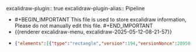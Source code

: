 excalidraw-plugin:: true
excalidraw-plugin-alias:: Pipeline

- #+BEGIN_IMPORTANT
  This file is used to store excalidraw information, Please do not manually edit this file.
  #+END_IMPORTANT
- {{renderer excalidraw-menu, excalidraw-2025-05-12-08-21-57}}
- ```json
  {"elements":[{"type":"rectangle","version":194,"versionNonce":2095059685,"isDeleted":false,"id":"jR1FTD-KSBlg4MRpFVauI","fillStyle":"solid","strokeWidth":2,"strokeStyle":"solid","roughness":1,"opacity":100,"angle":0,"x":1281.2001037597656,"y":26,"strokeColor":"#1e1e1e","backgroundColor":"transparent","width":166.66668701171875,"height":82,"seed":1097330891,"groupIds":[],"frameId":"pZ_cKnNn8YJAHqlnCI4cm","roundness":{"type":3},"boundElements":[{"id":"oqyRPqVhTlQUmqQjOoGgJ","type":"arrow"},{"type":"text","id":"GsA9sHHwpUYEfTIKwh4Xr"},{"id":"Lu1pqG_XqrOWrhgwYyEG8","type":"arrow"}],"updated":1747015668591,"link":null,"locked":false},{"type":"text","version":196,"versionNonce":473924811,"isDeleted":false,"id":"GsA9sHHwpUYEfTIKwh4Xr","fillStyle":"solid","strokeWidth":2,"strokeStyle":"solid","roughness":1,"opacity":100,"angle":0,"x":1301.6534957885742,"y":42,"strokeColor":"#1e1e1e","backgroundColor":"transparent","width":125.75990295410156,"height":50,"seed":1575261541,"groupIds":[],"frameId":"pZ_cKnNn8YJAHqlnCI4cm","roundness":null,"boundElements":[],"updated":1747015666225,"link":null,"locked":false,"fontSize":20,"fontFamily":1,"text":"divide-and-\nconquer COT","textAlign":"center","verticalAlign":"middle","containerId":"jR1FTD-KSBlg4MRpFVauI","originalText":"divide-and-conquer COT","lineHeight":1.25,"baseline":43},{"type":"rectangle","version":205,"versionNonce":564411147,"isDeleted":false,"id":"GDibncHMVsR_QfdSW3fbb","fillStyle":"solid","strokeWidth":2,"strokeStyle":"solid","roughness":1,"opacity":100,"angle":0,"x":1283.2001037597656,"y":158.39996337890625,"strokeColor":"#1e1e1e","backgroundColor":"transparent","width":166.66668701171875,"height":82,"seed":868713451,"groupIds":[],"frameId":"pZ_cKnNn8YJAHqlnCI4cm","roundness":{"type":3},"boundElements":[{"id":"oqyRPqVhTlQUmqQjOoGgJ","type":"arrow"},{"type":"text","id":"U_udnxgu8pVM4N0MjQ3EH"},{"id":"xuUQJ7_YNf8u3fewxDKp6","type":"arrow"}],"updated":1747015671103,"link":null,"locked":false},{"type":"text","version":226,"versionNonce":321565547,"isDeleted":false,"id":"U_udnxgu8pVM4N0MjQ3EH","fillStyle":"solid","strokeWidth":2,"strokeStyle":"solid","roughness":1,"opacity":100,"angle":0,"x":1296.3835067749023,"y":174.39996337890625,"strokeColor":"#1e1e1e","backgroundColor":"transparent","width":140.2998809814453,"height":50,"seed":1901282373,"groupIds":[],"frameId":"pZ_cKnNn8YJAHqlnCI4cm","roundness":null,"boundElements":[],"updated":1747015666225,"link":null,"locked":false,"fontSize":20,"fontFamily":1,"text":"query-planning \nCOT","textAlign":"center","verticalAlign":"middle","containerId":"GDibncHMVsR_QfdSW3fbb","originalText":"query-planning COT","lineHeight":1.25,"baseline":43},{"type":"rectangle","version":242,"versionNonce":1488538123,"isDeleted":false,"id":"-t2zoyc_QwTSJNR7maMDu","fillStyle":"solid","strokeWidth":2,"strokeStyle":"solid","roughness":1,"opacity":100,"angle":0,"x":1288.4000549316406,"y":295.5999755859375,"strokeColor":"#1e1e1e","backgroundColor":"transparent","width":166.66668701171875,"height":82,"seed":2055026085,"groupIds":[],"frameId":"pZ_cKnNn8YJAHqlnCI4cm","roundness":{"type":3},"boundElements":[{"id":"oqyRPqVhTlQUmqQjOoGgJ","type":"arrow"},{"type":"text","id":"WvfdLIvHJ5soTWURKBuyL"},{"id":"1_U4bPfTA4kmQUSl7yrH_","type":"arrow"}],"updated":1747015673688,"link":null,"locked":false},{"type":"text","version":279,"versionNonce":1844907531,"isDeleted":false,"id":"WvfdLIvHJ5soTWURKBuyL","fillStyle":"solid","strokeWidth":2,"strokeStyle":"solid","roughness":1,"opacity":100,"angle":0,"x":1297.8534698486328,"y":324.0999755859375,"strokeColor":"#1e1e1e","backgroundColor":"transparent","width":147.75985717773438,"height":25,"seed":1599480619,"groupIds":[],"frameId":"pZ_cKnNn8YJAHqlnCI4cm","roundness":null,"boundElements":[],"updated":1747015666225,"link":null,"locked":false,"fontSize":20,"fontFamily":1,"text":"online synthetic","textAlign":"center","verticalAlign":"middle","containerId":"-t2zoyc_QwTSJNR7maMDu","originalText":"online synthetic","lineHeight":1.25,"baseline":18},{"type":"rectangle","version":150,"versionNonce":789501573,"isDeleted":false,"id":"3Kd07xoC2XwTaTZIdTemi","fillStyle":"solid","strokeWidth":2,"strokeStyle":"solid","roughness":1,"opacity":100,"angle":0,"x":814.4000549316406,"y":165.60003662109375,"strokeColor":"#1e1e1e","backgroundColor":"transparent","width":166.66668701171875,"height":82,"seed":1349751499,"groupIds":[],"frameId":null,"roundness":{"type":3},"boundElements":[{"type":"text","id":"yrzJ9mpC7drW4UCpdTFh7"},{"id":"oqyRPqVhTlQUmqQjOoGgJ","type":"arrow"},{"id":"tCmsSYYdmQJ1jUVh0NCs-","type":"arrow"}],"updated":1747015465060,"link":null,"locked":false},{"type":"text","version":125,"versionNonce":1089720453,"isDeleted":false,"id":"yrzJ9mpC7drW4UCpdTFh7","fillStyle":"solid","strokeWidth":2,"strokeStyle":"solid","roughness":1,"opacity":100,"angle":0,"x":825.1434631347656,"y":194.10003662109375,"strokeColor":"#1e1e1e","backgroundColor":"transparent","width":145.17987060546875,"height":25,"seed":783526981,"groupIds":[],"frameId":null,"roundness":null,"boundElements":[],"updated":1747015232243,"link":null,"locked":false,"fontSize":20,"fontFamily":1,"text":"value retrieval","textAlign":"center","verticalAlign":"middle","containerId":"3Kd07xoC2XwTaTZIdTemi","originalText":"value retrieval","lineHeight":1.25,"baseline":18},{"type":"rectangle","version":185,"versionNonce":1242206539,"isDeleted":true,"id":"uv7oOvVzzQc65HTF2uoNl","fillStyle":"solid","strokeWidth":2,"strokeStyle":"solid","roughness":1,"opacity":100,"angle":0,"x":312.4000549316406,"y":-141.19998168945312,"strokeColor":"#1e1e1e","backgroundColor":"transparent","width":166.66668701171875,"height":82,"seed":959426923,"groupIds":[],"frameId":null,"roundness":{"type":3},"boundElements":[{"id":"oqyRPqVhTlQUmqQjOoGgJ","type":"arrow"}],"updated":1747013408816,"link":null,"locked":false},{"type":"text","version":160,"versionNonce":513424613,"isDeleted":true,"id":"l8cz7mnbn9zXwoDwxLTzj","fillStyle":"solid","strokeWidth":2,"strokeStyle":"solid","roughness":1,"opacity":100,"angle":0,"x":323.1434631347656,"y":-112.69998168945312,"strokeColor":"#1e1e1e","backgroundColor":"transparent","width":145.17987060546875,"height":25,"seed":2012131013,"groupIds":[],"frameId":null,"roundness":null,"boundElements":[],"updated":1747013408816,"link":null,"locked":false,"fontSize":20,"fontFamily":1,"text":"value retrieval","textAlign":"center","verticalAlign":"middle","containerId":"uv7oOvVzzQc65HTF2uoNl","originalText":"value retrieval","lineHeight":1.25,"baseline":18},{"type":"rectangle","version":103,"versionNonce":1608748677,"isDeleted":true,"id":"QsLZ0-GxbXt_EqN4cTl9p","fillStyle":"solid","strokeWidth":2,"strokeStyle":"solid","roughness":1,"opacity":100,"angle":0,"x":1840.4000244140625,"y":146.00003051757812,"strokeColor":"#1e1e1e","backgroundColor":"transparent","width":166.66668701171875,"height":82,"seed":698946507,"groupIds":[],"frameId":null,"roundness":{"type":3},"boundElements":[],"updated":1747015528688,"link":null,"locked":false},{"type":"text","version":99,"versionNonce":751192139,"isDeleted":true,"id":"BwwmyKZ8IWa-58HbK7Y3a","fillStyle":"solid","strokeWidth":2,"strokeStyle":"solid","roughness":1,"opacity":100,"angle":0,"x":1871.0134048461914,"y":162.00003051757812,"strokeColor":"#1e1e1e","backgroundColor":"transparent","width":105.43992614746094,"height":50,"seed":1878729317,"groupIds":[],"frameId":null,"roundness":null,"boundElements":[],"updated":1747015528688,"link":null,"locked":false,"fontSize":20,"fontFamily":1,"text":"candidate \ngenerator","textAlign":"center","verticalAlign":"middle","containerId":"QsLZ0-GxbXt_EqN4cTl9p","originalText":"candidate generator","lineHeight":1.25,"baseline":43},{"type":"rectangle","version":209,"versionNonce":67493291,"isDeleted":false,"id":"Ws3tU8SYACXvt9huQWj3K","fillStyle":"solid","strokeWidth":2,"strokeStyle":"solid","roughness":1,"opacity":100,"angle":0,"x":1901.6000061035156,"y":-5.5999755859375,"strokeColor":"#1e1e1e","backgroundColor":"transparent","width":166.66668701171875,"height":82,"seed":373739307,"groupIds":[],"frameId":null,"roundness":{"type":3},"boundElements":[{"type":"text","id":"kMyNR7t2QmchTYD2nd0TI"},{"id":"Lu1pqG_XqrOWrhgwYyEG8","type":"arrow"},{"id":"xuUQJ7_YNf8u3fewxDKp6","type":"arrow"},{"id":"1_U4bPfTA4kmQUSl7yrH_","type":"arrow"},{"id":"JT0Zez3ApCNSeQeWxGsMk","type":"arrow"}],"updated":1747015585471,"link":null,"locked":false},{"type":"text","version":212,"versionNonce":297966731,"isDeleted":false,"id":"kMyNR7t2QmchTYD2nd0TI","fillStyle":"solid","strokeWidth":2,"strokeStyle":"solid","roughness":1,"opacity":100,"angle":0,"x":1931.8934020996094,"y":22.9000244140625,"strokeColor":"#1e1e1e","backgroundColor":"transparent","width":106.07989501953125,"height":25,"seed":1907444997,"groupIds":[],"frameId":null,"roundness":null,"boundElements":[],"updated":1747015572395,"link":null,"locked":false,"fontSize":20,"fontFamily":1,"text":"query fixer","textAlign":"center","verticalAlign":"middle","containerId":"Ws3tU8SYACXvt9huQWj3K","originalText":"query fixer","lineHeight":1.25,"baseline":18},{"type":"rectangle","version":213,"versionNonce":1107642053,"isDeleted":false,"id":"nZAq6qq7VyGiVrAe9Yra2","fillStyle":"solid","strokeWidth":2,"strokeStyle":"solid","roughness":1,"opacity":100,"angle":0,"x":1969.9998474121094,"y":305.1999816894531,"strokeColor":"#1e1e1e","backgroundColor":"transparent","width":166.66668701171875,"height":82,"seed":1798643211,"groupIds":[],"frameId":null,"roundness":{"type":3},"boundElements":[{"type":"text","id":"S7C7sfd4XzFiwuGdLRBcn"},{"id":"JT0Zez3ApCNSeQeWxGsMk","type":"arrow"},{"id":"GrJ5wpdQ0S331vanikFf4","type":"arrow"},{"id":"BNOGqwTRXTL85NGtfdS1B","type":"arrow"}],"updated":1747015641596,"link":null,"locked":false},{"type":"text","version":235,"versionNonce":2107254309,"isDeleted":false,"id":"S7C7sfd4XzFiwuGdLRBcn","fillStyle":"solid","strokeWidth":2,"strokeStyle":"solid","roughness":1,"opacity":100,"angle":0,"x":1978.7932586669922,"y":333.6999816894531,"strokeColor":"#1e1e1e","backgroundColor":"transparent","width":149.07986450195312,"height":25,"seed":1690033189,"groupIds":[],"frameId":null,"roundness":null,"boundElements":[],"updated":1747015641596,"link":null,"locked":false,"fontSize":20,"fontFamily":1,"text":"selection agent","textAlign":"center","verticalAlign":"middle","containerId":"nZAq6qq7VyGiVrAe9Yra2","originalText":"selection agent","lineHeight":1.25,"baseline":18},{"type":"rectangle","version":14,"versionNonce":191469067,"isDeleted":true,"id":"MwZeabqbaeuH4lUmixEj5","fillStyle":"solid","strokeWidth":2,"strokeStyle":"solid","roughness":1,"opacity":100,"angle":0,"x":666.4000244140625,"y":481.60003662109375,"strokeColor":"#1e1e1e","backgroundColor":"transparent","width":360,"height":165.5999755859375,"seed":2041378597,"groupIds":[],"frameId":null,"roundness":{"type":3},"boundElements":[],"updated":1747013175184,"link":null,"locked":false},{"type":"ellipse","version":15,"versionNonce":1781195813,"isDeleted":true,"id":"tGits6xUVI_toEbywG2vz","fillStyle":"solid","strokeWidth":2,"strokeStyle":"solid","roughness":1,"opacity":100,"angle":0,"x":634.4000244140625,"y":71.19999694824219,"strokeColor":"#1e1e1e","backgroundColor":"transparent","width":107.20001220703125,"height":60.80000305175781,"seed":8356645,"groupIds":[],"frameId":null,"roundness":{"type":2},"boundElements":[],"updated":1747013175184,"link":null,"locked":false},{"type":"ellipse","version":156,"versionNonce":1504800363,"isDeleted":false,"id":"qTrp7C6GA58NBRCRgWlhD","fillStyle":"solid","strokeWidth":2,"strokeStyle":"solid","roughness":1,"opacity":100,"angle":0,"x":858.39990234375,"y":-13.599960327148438,"strokeColor":"#1e1e1e","backgroundColor":"transparent","width":86.4000244140625,"height":86.4000244140625,"seed":1038423941,"groupIds":[],"frameId":null,"roundness":{"type":2},"boundElements":[{"type":"text","id":"m_NurZgb_TROv941RdHLX"},{"id":"oqyRPqVhTlQUmqQjOoGgJ","type":"arrow"},{"id":"ydNzEMAg_NVbpy7GjO4q4","type":"arrow"}],"updated":1747015461756,"link":null,"locked":false},{"type":"text","version":147,"versionNonce":2109752843,"isDeleted":false,"id":"m_NurZgb_TROv941RdHLX","fillStyle":"solid","strokeWidth":2,"strokeStyle":"solid","roughness":1,"opacity":100,"angle":0,"x":878.4329207428439,"y":4.553030300949388,"strokeColor":"#1e1e1e","backgroundColor":"transparent","width":46.23994445800781,"height":50,"seed":16121829,"groupIds":[],"frameId":null,"roundness":null,"boundElements":[],"updated":1747015458471,"link":null,"locked":false,"fontSize":20,"fontFamily":1,"text":"user\ninput","textAlign":"center","verticalAlign":"middle","containerId":"qTrp7C6GA58NBRCRgWlhD","originalText":"user input","lineHeight":1.25,"baseline":43},{"type":"arrow","version":424,"versionNonce":1084784459,"isDeleted":false,"id":"oqyRPqVhTlQUmqQjOoGgJ","fillStyle":"solid","strokeWidth":2,"strokeStyle":"solid","roughness":1,"opacity":100,"angle":0,"x":887.9761546823803,"y":79.05784523243261,"strokeColor":"#1e1e1e","backgroundColor":"transparent","width":19.627022370779855,"height":83.34220969920801,"seed":1300568427,"groupIds":[],"frameId":null,"roundness":{"type":2},"boundElements":[],"updated":1747015458472,"link":null,"locked":false,"startBinding":{"elementId":"qTrp7C6GA58NBRCRgWlhD","focus":0.5710489949264623,"gap":8.099891849948946},"endBinding":{"elementId":"3Kd07xoC2XwTaTZIdTemi","focus":0.21807826364129615,"gap":3.199981689453125},"lastCommittedPoint":null,"startArrowhead":null,"endArrowhead":"arrow","points":[[0,0],[19.627022370779855,83.34220969920801]]},{"type":"arrow","version":69,"versionNonce":1532029989,"isDeleted":true,"id":"ML0I6T4dWXRGWMPTVh823","fillStyle":"solid","strokeWidth":2,"strokeStyle":"solid","roughness":1,"opacity":100,"angle":0,"x":1464.800048828125,"y":64,"strokeColor":"#1e1e1e","backgroundColor":"transparent","width":49.5999755859375,"height":4,"seed":1895990699,"groupIds":[],"frameId":"pZ_cKnNn8YJAHqlnCI4cm","roundness":{"type":2},"boundElements":[],"updated":1747015666225,"link":null,"locked":false,"startBinding":{"elementId":"jR1FTD-KSBlg4MRpFVauI","focus":0.10657950449486357,"gap":16.933258056640625},"endBinding":null,"lastCommittedPoint":null,"startArrowhead":null,"endArrowhead":"arrow","points":[[0,0],[49.5999755859375,-4]]},{"type":"frame","version":101,"versionNonce":1872696491,"isDeleted":false,"id":"pZ_cKnNn8YJAHqlnCI4cm","fillStyle":"solid","strokeWidth":2,"strokeStyle":"solid","roughness":0,"opacity":100,"angle":0,"x":1143.2000732421875,"y":-37.599945068359375,"strokeColor":"#bbb","backgroundColor":"transparent","width":421.60003662109375,"height":523.2000122070312,"seed":335198629,"groupIds":[],"frameId":null,"roundness":null,"boundElements":[{"id":"ydNzEMAg_NVbpy7GjO4q4","type":"arrow"},{"id":"tCmsSYYdmQJ1jUVh0NCs-","type":"arrow"},{"id":"ly2WL-I6eD6pVUxQk5_hX","type":"arrow"},{"id":"Lu1pqG_XqrOWrhgwYyEG8","type":"arrow"},{"id":"xuUQJ7_YNf8u3fewxDKp6","type":"arrow"},{"id":"1_U4bPfTA4kmQUSl7yrH_","type":"arrow"}],"updated":1747015666225,"link":null,"locked":false,"name":"candidate generator"},{"type":"rectangle","version":270,"versionNonce":554447691,"isDeleted":false,"id":"3MDBgZr5JzLzPAyk-svL1","fillStyle":"solid","strokeWidth":2,"strokeStyle":"solid","roughness":1,"opacity":100,"angle":0,"x":908.0000305175781,"y":-470.8000793457031,"strokeColor":"#1e1e1e","backgroundColor":"transparent","width":213.59985351562509,"height":85,"seed":681469349,"groupIds":[],"frameId":"-plkl5qPcgWxHgVwtbfd_","roundness":{"type":3},"boundElements":[{"type":"text","id":"p9CjsBO2HAfk3qv2TQLfr"},{"id":"Ic-ivpmdEZY-9415LG4b7","type":"arrow"},{"id":"cUbRKP4h9p35ukVdzcD1S","type":"arrow"}],"updated":1747015656311,"link":null,"locked":false},{"type":"text","version":291,"versionNonce":1734185451,"isDeleted":false,"id":"p9CjsBO2HAfk3qv2TQLfr","fillStyle":"solid","strokeWidth":2,"strokeStyle":"solid","roughness":1,"opacity":100,"angle":0,"x":922.3700408935547,"y":-453.3000793457031,"strokeColor":"#1e1e1e","backgroundColor":"transparent","width":184.85983276367188,"height":50,"seed":2127107877,"groupIds":[],"frameId":"-plkl5qPcgWxHgVwtbfd_","roundness":null,"boundElements":[],"updated":1747015656311,"link":null,"locked":false,"fontSize":20,"fontFamily":1,"text":"LLM few-shot \nkeyword extraction","textAlign":"center","verticalAlign":"middle","containerId":"3MDBgZr5JzLzPAyk-svL1","originalText":"LLM few-shot keyword extraction","lineHeight":1.25,"baseline":43},{"type":"rectangle","version":312,"versionNonce":462337483,"isDeleted":false,"id":"8vHZtdB_bjZ_KNCSJv4Cq","fillStyle":"solid","strokeWidth":2,"strokeStyle":"solid","roughness":1,"opacity":100,"angle":0,"x":1198.0000915527344,"y":-469.60003662109375,"strokeColor":"#1e1e1e","backgroundColor":"transparent","width":213.59985351562509,"height":85,"seed":1965729739,"groupIds":[],"frameId":"-plkl5qPcgWxHgVwtbfd_","roundness":{"type":3},"boundElements":[{"id":"Ic-ivpmdEZY-9415LG4b7","type":"arrow"},{"type":"text","id":"HxuGDMt27LfjY3_1m4Ge3"},{"id":"cUbRKP4h9p35ukVdzcD1S","type":"arrow"},{"id":"lF7IxaeRfRsvU6hZLr32_","type":"arrow"}],"updated":1747015656311,"link":null,"locked":false},{"type":"text","version":331,"versionNonce":594265195,"isDeleted":false,"id":"HxuGDMt27LfjY3_1m4Ge3","fillStyle":"solid","strokeWidth":2,"strokeStyle":"solid","roughness":1,"opacity":100,"angle":0,"x":1212.370101928711,"y":-452.10003662109375,"strokeColor":"#1e1e1e","backgroundColor":"transparent","width":184.85983276367188,"height":50,"seed":1175244389,"groupIds":[],"frameId":"-plkl5qPcgWxHgVwtbfd_","roundness":null,"boundElements":[],"updated":1747015656311,"link":null,"locked":false,"fontSize":20,"fontFamily":1,"text":"LLM few-shot \nkeyword extraction","textAlign":"center","verticalAlign":"middle","containerId":"8vHZtdB_bjZ_KNCSJv4Cq","originalText":"LLM few-shot keyword extraction","lineHeight":1.25,"baseline":43},{"type":"rectangle","version":83,"versionNonce":361851813,"isDeleted":true,"id":"duzxl71uaa_CQS2EjNuSc","fillStyle":"solid","strokeWidth":2,"strokeStyle":"solid","roughness":1,"opacity":100,"angle":0,"x":598.3999633789062,"y":-127.19998168945312,"strokeColor":"#1e1e1e","backgroundColor":"transparent","width":190.4000244140625,"height":58.399993896484375,"seed":1266021387,"groupIds":[],"frameId":"-plkl5qPcgWxHgVwtbfd_","roundness":{"type":3},"boundElements":[{"id":"Ic-ivpmdEZY-9415LG4b7","type":"arrow"}],"updated":1747015360411,"link":null,"locked":false},{"type":"text","version":59,"versionNonce":1464356139,"isDeleted":true,"id":"3ntPQI78YuGz_MVwrHJg4","fillStyle":"solid","strokeWidth":2,"strokeStyle":"solid","roughness":1,"opacity":100,"angle":0,"x":644.6000289916992,"y":-110.49998474121094,"strokeColor":"#1e1e1e","backgroundColor":"transparent","width":97.99989318847656,"height":25,"seed":118418795,"groupIds":[],"frameId":"-plkl5qPcgWxHgVwtbfd_","roundness":null,"boundElements":[],"updated":1747015360411,"link":null,"locked":false,"fontSize":20,"fontFamily":1,"text":"user input","textAlign":"center","verticalAlign":"middle","containerId":"duzxl71uaa_CQS2EjNuSc","originalText":"user input","lineHeight":1.25,"baseline":18},{"type":"arrow","version":19,"versionNonce":1510911749,"isDeleted":true,"id":"fjmjSaPtZMsxL7_HmWSk6","fillStyle":"solid","strokeWidth":2,"strokeStyle":"solid","roughness":1,"opacity":100,"angle":0,"x":1252.800048828125,"y":-130.39999389648438,"strokeColor":"#1e1e1e","backgroundColor":"transparent","width":8.7999267578125,"height":30.399993896484375,"seed":1770136229,"groupIds":[],"frameId":"-plkl5qPcgWxHgVwtbfd_","roundness":{"type":2},"boundElements":[],"updated":1747015360411,"link":null,"locked":false,"startBinding":{"elementId":"duzxl71uaa_CQS2EjNuSc","focus":0.22311293677740168,"gap":12},"endBinding":null,"lastCommittedPoint":null,"startArrowhead":null,"endArrowhead":"arrow","points":[[0,0],[8.7999267578125,30.399993896484375]]},{"type":"arrow","version":646,"versionNonce":683288203,"isDeleted":false,"id":"Ic-ivpmdEZY-9415LG4b7","fillStyle":"solid","strokeWidth":2,"strokeStyle":"solid","roughness":1,"opacity":100,"angle":0,"x":795.1045798674222,"y":-426.3595681479239,"strokeColor":"#1e1e1e","backgroundColor":"transparent","width":104.09546285718716,"height":5.218231749175644,"seed":1998247819,"groupIds":[],"frameId":"-plkl5qPcgWxHgVwtbfd_","roundness":{"type":2},"boundElements":[],"updated":1747015656311,"link":null,"locked":false,"startBinding":{"elementId":"zBrjaMn2gjZfQwLIl-E5R","focus":0.17103730577369436,"gap":9.746340427004},"endBinding":{"elementId":"3MDBgZr5JzLzPAyk-svL1","focus":0.18959124319994133,"gap":8.79998779296875},"lastCommittedPoint":null,"startArrowhead":null,"endArrowhead":"arrow","points":[[0,0],[104.09546285718716,-5.218231749175644]]},{"type":"arrow","version":400,"versionNonce":1066186475,"isDeleted":false,"id":"cUbRKP4h9p35ukVdzcD1S","fillStyle":"solid","strokeWidth":2,"strokeStyle":"solid","roughness":1,"opacity":100,"angle":0,"x":1134.3998718261719,"y":-424.40008544921875,"strokeColor":"#1e1e1e","backgroundColor":"transparent","width":59.2000732421875,"height":1.5999755859375,"seed":1688106949,"groupIds":[],"frameId":"-plkl5qPcgWxHgVwtbfd_","roundness":{"type":2},"boundElements":[],"updated":1747015656311,"link":null,"locked":false,"startBinding":{"elementId":"3MDBgZr5JzLzPAyk-svL1","focus":0.15714762351687092,"gap":12.79998779296875},"endBinding":{"elementId":"8vHZtdB_bjZ_KNCSJv4Cq","focus":0.04198131319348525,"gap":4.400146484375},"lastCommittedPoint":null,"startArrowhead":null,"endArrowhead":"arrow","points":[[0,0],[59.2000732421875,-1.5999755859375]]},{"type":"rectangle","version":248,"versionNonce":1447862667,"isDeleted":false,"id":"6fOrV36IoVogBC9vswAG8","fillStyle":"solid","strokeWidth":2,"strokeStyle":"solid","roughness":1,"opacity":100,"angle":0,"x":1511.9998474121094,"y":-464.4001159667969,"strokeColor":"#1e1e1e","backgroundColor":"transparent","width":218.4000244140625,"height":85,"seed":521279019,"groupIds":[],"frameId":"-plkl5qPcgWxHgVwtbfd_","roundness":{"type":3},"boundElements":[{"type":"text","id":"E5pZyygu933bIVm7eW5e5"},{"id":"lF7IxaeRfRsvU6hZLr32_","type":"arrow"},{"id":"SFCmXtF1NoetAaN58cErL","type":"arrow"},{"id":"XH1bEBxgI2h35F1LkeMyj","type":"arrow"}],"updated":1747015656311,"link":null,"locked":false},{"type":"text","version":247,"versionNonce":1861629995,"isDeleted":false,"id":"E5pZyygu933bIVm7eW5e5","fillStyle":"solid","strokeWidth":2,"strokeStyle":"solid","roughness":1,"opacity":100,"angle":0,"x":1519.6899490356445,"y":-459.4001159667969,"strokeColor":"#1e1e1e","backgroundColor":"transparent","width":203.0198211669922,"height":75,"seed":926644555,"groupIds":[],"frameId":"-plkl5qPcgWxHgVwtbfd_","roundness":null,"boundElements":[],"updated":1747015656311,"link":null,"locked":false,"fontSize":20,"fontFamily":1,"text":"retrieve \nsyntactically *similar\nwords*","textAlign":"center","verticalAlign":"middle","containerId":"6fOrV36IoVogBC9vswAG8","originalText":"retrieve syntactically *similar words*","lineHeight":1.25,"baseline":68},{"type":"arrow","version":510,"versionNonce":1130318507,"isDeleted":false,"id":"lF7IxaeRfRsvU6hZLr32_","fillStyle":"solid","strokeWidth":2,"strokeStyle":"solid","roughness":1,"opacity":100,"angle":0,"x":1420.7998962402344,"y":-420.5210756464951,"strokeColor":"#1e1e1e","backgroundColor":"transparent","width":81.5999755859375,"height":7.228680839191554,"seed":330139493,"groupIds":[],"frameId":"-plkl5qPcgWxHgVwtbfd_","roundness":{"type":2},"boundElements":[],"updated":1747015656311,"link":null,"locked":false,"startBinding":{"elementId":"8vHZtdB_bjZ_KNCSJv4Cq","focus":0.33184360266740426,"gap":9.199951171875},"endBinding":{"elementId":"6fOrV36IoVogBC9vswAG8","focus":0.3138316391787451,"gap":9.5999755859375},"lastCommittedPoint":null,"startArrowhead":null,"endArrowhead":"arrow","points":[[0,0],[81.5999755859375,-7.228680839191554]]},{"type":"ellipse","version":233,"versionNonce":840351051,"isDeleted":false,"id":"zBrjaMn2gjZfQwLIl-E5R","fillStyle":"solid","strokeWidth":2,"strokeStyle":"solid","roughness":1,"opacity":100,"angle":0,"x":691.1999206542969,"y":-478.8000793457031,"strokeColor":"#1e1e1e","backgroundColor":"transparent","width":94.39996337890625,"height":94.39996337890625,"seed":1753817509,"groupIds":[],"frameId":"-plkl5qPcgWxHgVwtbfd_","roundness":{"type":2},"boundElements":[{"type":"text","id":"hhcI8JaVPdil1dPMrGivF"},{"id":"Ic-ivpmdEZY-9415LG4b7","type":"arrow"}],"updated":1747015656311,"link":null,"locked":false},{"type":"text","version":165,"versionNonce":1250352107,"isDeleted":false,"id":"hhcI8JaVPdil1dPMrGivF","fillStyle":"solid","strokeWidth":2,"strokeStyle":"solid","roughness":1,"opacity":100,"angle":0,"x":712.6445008540225,"y":-456.47552478074317,"strokeColor":"#1e1e1e","backgroundColor":"transparent","width":51.75994873046875,"height":50,"seed":2063542885,"groupIds":[],"frameId":"-plkl5qPcgWxHgVwtbfd_","roundness":null,"boundElements":[],"updated":1747015656311,"link":null,"locked":false,"fontSize":20,"fontFamily":1,"text":"user \ninput","textAlign":"center","verticalAlign":"middle","containerId":"zBrjaMn2gjZfQwLIl-E5R","originalText":"user input","lineHeight":1.25,"baseline":43},{"type":"rectangle","version":293,"versionNonce":57351467,"isDeleted":false,"id":"vBz0ANQD9LRd4WPlmp7ef","fillStyle":"solid","strokeWidth":2,"strokeStyle":"solid","roughness":1,"opacity":100,"angle":0,"x":1824.8002014160156,"y":-536.4000854492188,"strokeColor":"#1e1e1e","backgroundColor":"transparent","width":94.4000244140625,"height":110,"seed":1231022923,"groupIds":[],"frameId":"-plkl5qPcgWxHgVwtbfd_","roundness":{"type":3},"boundElements":[{"type":"text","id":"8Okb-CHN3tEU66iErtHA0"},{"id":"SFCmXtF1NoetAaN58cErL","type":"arrow"}],"updated":1747015656311,"link":null,"locked":false},{"type":"text","version":286,"versionNonce":1443119051,"isDeleted":false,"id":"8Okb-CHN3tEU66iErtHA0","fillStyle":"solid","strokeWidth":2,"strokeStyle":"solid","roughness":1,"opacity":100,"angle":0,"x":1830.270263671875,"y":-531.4000854492188,"strokeColor":"#1e1e1e","backgroundColor":"transparent","width":83.45989990234375,"height":100,"seed":1637696677,"groupIds":[],"frameId":"-plkl5qPcgWxHgVwtbfd_","roundness":null,"boundElements":[],"updated":1747015656311,"link":null,"locked":false,"fontSize":20,"fontFamily":1,"text":"LSH \n(local \nsensitive\nhashing)","textAlign":"center","verticalAlign":"middle","containerId":"vBz0ANQD9LRd4WPlmp7ef","originalText":"LSH (local sensitive hashing)","lineHeight":1.25,"baseline":93},{"type":"text","version":13,"versionNonce":1896328165,"isDeleted":true,"id":"bhFzRMkpIU91T-PbnjKyR","fillStyle":"solid","strokeWidth":2,"strokeStyle":"solid","roughness":1,"opacity":100,"angle":0,"x":1724.2000122070312,"y":-156.4000244140625,"strokeColor":"#1e1e1e","backgroundColor":"transparent","width":53.4599609375,"height":25,"seed":725679947,"groupIds":[],"frameId":"-plkl5qPcgWxHgVwtbfd_","roundness":null,"boundElements":[],"updated":1747015360411,"link":null,"locked":false,"fontSize":20,"fontFamily":1,"text":"LSH (","textAlign":"left","verticalAlign":"top","containerId":null,"originalText":"LSH (","lineHeight":1.25,"baseline":18},{"type":"arrow","version":429,"versionNonce":1678313739,"isDeleted":false,"id":"SFCmXtF1NoetAaN58cErL","fillStyle":"solid","strokeWidth":2,"strokeStyle":"solid","roughness":1,"opacity":100,"angle":0,"x":1810.4001770019531,"y":-488.87838580325723,"strokeColor":"#1e1e1e","backgroundColor":"transparent","width":150.18060202001993,"height":15.678251525913538,"seed":574355749,"groupIds":[],"frameId":"-plkl5qPcgWxHgVwtbfd_","roundness":{"type":2},"boundElements":[],"updated":1747015656311,"link":null,"locked":false,"startBinding":{"elementId":"vBz0ANQD9LRd4WPlmp7ef","focus":0.23045900828623592,"gap":14.4000244140625},"endBinding":{"elementId":"6fOrV36IoVogBC9vswAG8","focus":-0.8761870031902883,"gap":8.800018310546818},"lastCommittedPoint":null,"startArrowhead":null,"endArrowhead":"arrow","points":[[0,0],[-150.18060202001993,15.678251525913538]]},{"type":"arrow","version":364,"versionNonce":1740222379,"isDeleted":false,"id":"XH1bEBxgI2h35F1LkeMyj","fillStyle":"solid","strokeWidth":2,"strokeStyle":"solid","roughness":1,"opacity":100,"angle":0,"x":1617.6000061035156,"y":-366.0000915527343,"strokeColor":"#1e1e1e","backgroundColor":"transparent","width":4.800048828125,"height":122.39996337890625,"seed":615081125,"groupIds":[],"frameId":"-plkl5qPcgWxHgVwtbfd_","roundness":{"type":2},"boundElements":[],"updated":1747015656311,"link":null,"locked":false,"startBinding":{"elementId":"6fOrV36IoVogBC9vswAG8","focus":0.05224322978280843,"gap":13.400024414062557},"endBinding":null,"lastCommittedPoint":null,"startArrowhead":null,"endArrowhead":"arrow","points":[[0,0],[4.800048828125,122.39996337890625]]},{"type":"frame","version":356,"versionNonce":290160811,"isDeleted":false,"id":"-plkl5qPcgWxHgVwtbfd_","fillStyle":"solid","strokeWidth":2,"strokeStyle":"solid","roughness":0,"opacity":100,"angle":0,"x":612.7998962402344,"y":-538.0000762939453,"strokeColor":"#bbb","backgroundColor":"transparent","width":1324.0000610351562,"height":308.800018310547,"seed":1674691531,"groupIds":[],"frameId":null,"roundness":null,"boundElements":[],"updated":1747015656311,"link":null,"locked":false,"name":"value retrieval"},{"type":"arrow","version":53,"versionNonce":1240361227,"isDeleted":false,"id":"ydNzEMAg_NVbpy7GjO4q4","fillStyle":"solid","strokeWidth":2,"strokeStyle":"solid","roughness":1,"opacity":100,"angle":0,"x":956.0000610351562,"y":25.600006103515625,"strokeColor":"#1e1e1e","backgroundColor":"transparent","width":180,"height":107.20001220703125,"seed":1084033605,"groupIds":[],"frameId":null,"roundness":{"type":2},"boundElements":[],"updated":1747015461756,"link":null,"locked":false,"startBinding":{"elementId":"qTrp7C6GA58NBRCRgWlhD","focus":-0.7238999259865712,"gap":11.346997827749668},"endBinding":{"elementId":"pZ_cKnNn8YJAHqlnCI4cm","focus":-0.09978505909847907,"gap":7.20001220703125},"lastCommittedPoint":null,"startArrowhead":null,"endArrowhead":"arrow","points":[[0,0],[180,107.20001220703125]]},{"type":"arrow","version":48,"versionNonce":2052832741,"isDeleted":false,"id":"tCmsSYYdmQJ1jUVh0NCs-","fillStyle":"solid","strokeWidth":2,"strokeStyle":"solid","roughness":1,"opacity":100,"angle":0,"x":991.2000732421875,"y":204.00003051757812,"strokeColor":"#1e1e1e","backgroundColor":"transparent","width":138.39996337890625,"height":10.4000244140625,"seed":414015723,"groupIds":[],"frameId":null,"roundness":{"type":2},"boundElements":[],"updated":1747015465060,"link":null,"locked":false,"startBinding":{"elementId":"3Kd07xoC2XwTaTZIdTemi","focus":-0.20362066115131644,"gap":10.133331298828125},"endBinding":{"elementId":"pZ_cKnNn8YJAHqlnCI4cm","focus":-0.026176673993534374,"gap":13.60003662109375},"lastCommittedPoint":null,"startArrowhead":null,"endArrowhead":"arrow","points":[[0,0],[138.39996337890625,10.4000244140625]]},{"type":"ellipse","version":155,"versionNonce":747233669,"isDeleted":false,"id":"-w_kwQBqthuVah_b86fe0","fillStyle":"solid","strokeWidth":2,"strokeStyle":"solid","roughness":1,"opacity":100,"angle":0,"x":774.4000854492188,"y":417.6000061035156,"strokeColor":"#1e1e1e","backgroundColor":"transparent","width":160.80004882812509,"height":100.800048828125,"seed":15691461,"groupIds":[],"frameId":null,"roundness":{"type":2},"boundElements":[{"type":"text","id":"r1ZpYZ3AMLNhEofbUxvin"},{"id":"ly2WL-I6eD6pVUxQk5_hX","type":"arrow"}],"updated":1747015592116,"link":null,"locked":false},{"type":"text","version":168,"versionNonce":1245538533,"isDeleted":false,"id":"r1ZpYZ3AMLNhEofbUxvin","fillStyle":"solid","strokeWidth":2,"strokeStyle":"solid","roughness":1,"opacity":100,"angle":0,"x":807.6187437084517,"y":455.36183148242696,"strokeColor":"#1e1e1e","backgroundColor":"transparent","width":94.65992736816406,"height":25,"seed":1275847717,"groupIds":[],"frameId":null,"roundness":null,"boundElements":[],"updated":1747015592116,"link":null,"locked":false,"fontSize":20,"fontFamily":1,"text":"database","textAlign":"center","verticalAlign":"middle","containerId":"-w_kwQBqthuVah_b86fe0","originalText":"database","lineHeight":1.25,"baseline":18},{"type":"arrow","version":213,"versionNonce":1672695397,"isDeleted":false,"id":"ly2WL-I6eD6pVUxQk5_hX","fillStyle":"solid","strokeWidth":2,"strokeStyle":"solid","roughness":1,"opacity":100,"angle":0,"x":952.8173351175972,"y":467.0893810990889,"strokeColor":"#1e1e1e","backgroundColor":"transparent","width":182.38273812459033,"height":160.67869858498858,"seed":690091461,"groupIds":[],"frameId":null,"roundness":{"type":2},"boundElements":[],"updated":1747015592198,"link":null,"locked":false,"startBinding":{"elementId":"-w_kwQBqthuVah_b86fe0","focus":0.9829434883489984,"gap":17.62598465622108},"endBinding":{"elementId":"pZ_cKnNn8YJAHqlnCI4cm","focus":0.2466981590080974,"gap":8},"lastCommittedPoint":null,"startArrowhead":null,"endArrowhead":"arrow","points":[[0,0],[182.38273812459033,-160.67869858498858]]},{"type":"arrow","version":221,"versionNonce":337207557,"isDeleted":false,"id":"Lu1pqG_XqrOWrhgwYyEG8","fillStyle":"solid","strokeWidth":2,"strokeStyle":"solid","roughness":1,"opacity":100,"angle":0,"x":1457.8000793457031,"y":73.68650574329257,"strokeColor":"#1e1e1e","backgroundColor":"transparent","width":433.59991455078125,"height":40.5194039452183,"seed":343460875,"groupIds":[],"frameId":null,"roundness":{"type":2},"boundElements":[],"updated":1747015669128,"link":null,"locked":false,"startBinding":{"elementId":"jR1FTD-KSBlg4MRpFVauI","focus":0.3156995901167129,"gap":9.93328857421875},"endBinding":{"elementId":"Ws3tU8SYACXvt9huQWj3K","focus":0.22492496764573083,"gap":10.20001220703125},"lastCommittedPoint":null,"startArrowhead":null,"endArrowhead":"arrow","points":[[0,0],[433.59991455078125,-40.5194039452183]]},{"type":"arrow","version":222,"versionNonce":1906078443,"isDeleted":false,"id":"xuUQJ7_YNf8u3fewxDKp6","fillStyle":"solid","strokeWidth":2,"strokeStyle":"solid","roughness":1,"opacity":100,"angle":0,"x":1464.2001953125002,"y":207.5935081882567,"strokeColor":"#1e1e1e","backgroundColor":"transparent","width":429.39990234375,"height":137.74513217546996,"seed":360696549,"groupIds":[],"frameId":null,"roundness":{"type":2},"boundElements":[],"updated":1747015671831,"link":null,"locked":false,"startBinding":{"elementId":"GDibncHMVsR_QfdSW3fbb","focus":0.5835281949532568,"gap":14.333404541015852},"endBinding":{"elementId":"Ws3tU8SYACXvt9huQWj3K","focus":-0.07603479250716144,"gap":7.999908447265398},"lastCommittedPoint":null,"startArrowhead":null,"endArrowhead":"arrow","points":[[0,0],[429.39990234375,-137.74513217546996]]},{"type":"arrow","version":202,"versionNonce":695722475,"isDeleted":false,"id":"1_U4bPfTA4kmQUSl7yrH_","fillStyle":"solid","strokeWidth":2,"strokeStyle":"solid","roughness":1,"opacity":100,"angle":0,"x":1468.8000793457034,"y":338.10285268516424,"strokeColor":"#1e1e1e","backgroundColor":"transparent","width":459.51196822842394,"height":256.5028160640705,"seed":1704304939,"groupIds":[],"frameId":null,"roundness":{"type":2},"boundElements":[],"updated":1747015674128,"link":null,"locked":false,"startBinding":{"elementId":"-t2zoyc_QwTSJNR7maMDu","focus":0.6362880008140388,"gap":13.733337402343977},"endBinding":{"elementId":"Ws3tU8SYACXvt9huQWj3K","focus":-0.16675114023310975,"gap":5.20001220703125},"lastCommittedPoint":null,"startArrowhead":null,"endArrowhead":"arrow","points":[[0,0],[459.51196822842394,-256.5028160640705]]},{"type":"arrow","version":101,"versionNonce":80257253,"isDeleted":false,"id":"JT0Zez3ApCNSeQeWxGsMk","fillStyle":"solid","strokeWidth":2,"strokeStyle":"solid","roughness":1,"opacity":100,"angle":0,"x":2001.58284011567,"y":86.40005493164062,"strokeColor":"#1e1e1e","backgroundColor":"transparent","width":46.67707704577742,"height":211.19998168945312,"seed":1999895045,"groupIds":[],"frameId":null,"roundness":{"type":2},"boundElements":[],"updated":1747015641597,"link":null,"locked":false,"startBinding":{"elementId":"Ws3tU8SYACXvt9huQWj3K","focus":-0.06208792533037776,"gap":10.000030517578125},"endBinding":{"elementId":"nZAq6qq7VyGiVrAe9Yra2","focus":0.06134276571803866,"gap":7.599945068359375},"lastCommittedPoint":null,"startArrowhead":null,"endArrowhead":"arrow","points":[[0,0],[46.67707704577742,211.19998168945312]]},{"type":"ellipse","version":167,"versionNonce":1279136229,"isDeleted":false,"id":"2DVsSpAzb3L5l1qiA1DtH","fillStyle":"solid","strokeWidth":2,"strokeStyle":"solid","roughness":1,"opacity":100,"angle":0,"x":1652,"y":345.60003662109375,"strokeColor":"#1e1e1e","backgroundColor":"transparent","width":152,"height":72,"seed":239760357,"groupIds":[],"frameId":null,"roundness":{"type":2},"boundElements":[{"type":"text","id":"GbIE8AT1bvBoT0_jwskzd"},{"id":"GrJ5wpdQ0S331vanikFf4","type":"arrow"}],"updated":1747015640389,"link":null,"locked":false},{"type":"text","version":150,"versionNonce":1489800517,"isDeleted":false,"id":"GbIE8AT1bvBoT0_jwskzd","fillStyle":"solid","strokeWidth":2,"strokeStyle":"solid","roughness":1,"opacity":100,"angle":0,"x":1680.4299209457404,"y":369.14419249837806,"strokeColor":"#1e1e1e","backgroundColor":"transparent","width":94.65992736816406,"height":25,"seed":942007589,"groupIds":[],"frameId":null,"roundness":null,"boundElements":[],"updated":1747015640389,"link":null,"locked":false,"fontSize":20,"fontFamily":1,"text":"database","textAlign":"center","verticalAlign":"middle","containerId":"2DVsSpAzb3L5l1qiA1DtH","originalText":"database","lineHeight":1.25,"baseline":18},{"type":"arrow","version":336,"versionNonce":1831300005,"isDeleted":false,"id":"GrJ5wpdQ0S331vanikFf4","fillStyle":"solid","strokeWidth":2,"strokeStyle":"solid","roughness":1,"opacity":100,"angle":0,"x":1811.5118609529454,"y":375.8357677399257,"strokeColor":"#1e1e1e","backgroundColor":"transparent","width":150.48795594158582,"height":15.461083913130437,"seed":921687147,"groupIds":[],"frameId":null,"roundness":{"type":2},"boundElements":[],"updated":1747015641597,"link":null,"locked":false,"startBinding":{"elementId":"2DVsSpAzb3L5l1qiA1DtH","focus":0.07732459176015871,"gap":8.230224120920852},"endBinding":{"elementId":"nZAq6qq7VyGiVrAe9Yra2","focus":-0.09667034347537037,"gap":8.000030517578125},"lastCommittedPoint":null,"startArrowhead":null,"endArrowhead":"arrow","points":[[0,0],[150.48795594158582,-15.461083913130437]]},{"type":"ellipse","version":260,"versionNonce":1696933829,"isDeleted":false,"id":"MaZyv-bzUyw84SR7B9QBs","fillStyle":"solid","strokeWidth":2,"strokeStyle":"solid","roughness":1,"opacity":100,"angle":0,"x":1976.7998046875,"y":536.0000610351562,"strokeColor":"#1e1e1e","backgroundColor":"transparent","width":140.80004882812497,"height":120.00006103515624,"seed":1547227851,"groupIds":[],"frameId":null,"roundness":{"type":2},"boundElements":[{"type":"text","id":"wXnEtUX7Pnl8TqvcQv-rW"},{"id":"BNOGqwTRXTL85NGtfdS1B","type":"arrow"}],"updated":1747015645958,"link":null,"locked":false},{"type":"text","version":352,"versionNonce":1410721573,"isDeleted":false,"id":"wXnEtUX7Pnl8TqvcQv-rW","fillStyle":"solid","strokeWidth":2,"strokeStyle":"solid","roughness":1,"opacity":100,"angle":0,"x":2006.179542355278,"y":571.0736631023551,"strokeColor":"#1e1e1e","backgroundColor":"transparent","width":82.47990417480469,"height":50,"seed":1087174085,"groupIds":[],"frameId":null,"roundness":null,"boundElements":[],"updated":1747015645958,"link":null,"locked":false,"fontSize":20,"fontFamily":1,"text":"final \nresponse","textAlign":"center","verticalAlign":"middle","containerId":"MaZyv-bzUyw84SR7B9QBs","originalText":"final response","lineHeight":1.25,"baseline":43},{"type":"arrow","version":276,"versionNonce":772284901,"isDeleted":false,"id":"BNOGqwTRXTL85NGtfdS1B","fillStyle":"solid","strokeWidth":2,"strokeStyle":"solid","roughness":1,"opacity":100,"angle":0,"x":2062.595391217989,"y":403.59985351562506,"strokeColor":"#1e1e1e","backgroundColor":"transparent","width":38.27706930610066,"height":121.05337156006527,"seed":1216380299,"groupIds":[],"frameId":null,"roundness":{"type":2},"boundElements":[],"updated":1747015645958,"link":null,"locked":false,"startBinding":{"elementId":"nZAq6qq7VyGiVrAe9Yra2","focus":-0.29151218443802984,"gap":16.399871826171875},"endBinding":{"elementId":"MaZyv-bzUyw84SR7B9QBs","focus":-0.6232394632985278,"gap":14.114829123852076},"lastCommittedPoint":null,"startArrowhead":null,"endArrowhead":"arrow","points":[[0,0],[-38.27706930610066,121.05337156006527]]}],"files":{},"appState":{"gridSize":null,"viewBackgroundColor":"#ffffff","zoom":{"value":0.7000000000000001},"offsetTop":20,"offsetLeft":0,"scrollX":-25.22612072172623,"scrollY":981.7690371558776,"viewModeEnabled":false,"zenModeEnabled":false}}
  ```